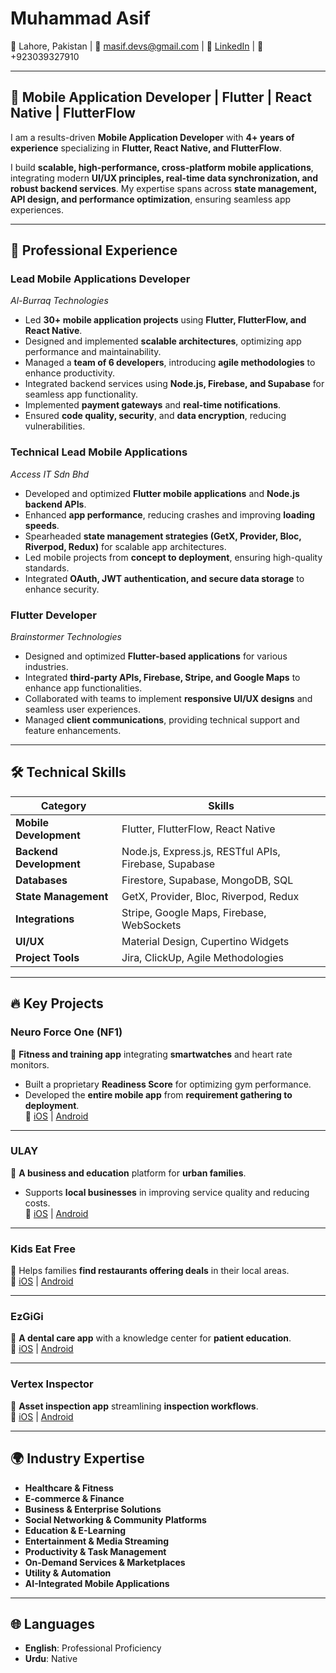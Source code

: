# Muhammad Asif  
📍 Lahore, Pakistan | 📧 masif.devs@gmail.com | 🔗 [LinkedIn](https://www.linkedin.com/in/masifdevs) | 📱 +923039327910  

---

## 🚀 Mobile Application Developer | Flutter | React Native | FlutterFlow  
I am a results-driven **Mobile Application Developer** with **4+ years of experience** specializing in **Flutter, React Native, and FlutterFlow**.  

I build **scalable, high-performance, cross-platform mobile applications**, integrating modern **UI/UX principles, real-time data synchronization, and robust backend services**. My expertise spans across **state management, API design, and performance optimization**, ensuring seamless app experiences.   

---

## 💼 Professional Experience  

### **Lead Mobile Applications Developer**  
*Al-Burraq Technologies*  
- Led **30+ mobile application projects** using **Flutter, FlutterFlow, and React Native**.  
- Designed and implemented **scalable architectures**, optimizing app performance and maintainability.  
- Managed a **team of 6 developers**, introducing **agile methodologies** to enhance productivity.  
- Integrated backend services using **Node.js, Firebase, and Supabase** for seamless app functionality.  
- Implemented **payment gateways** and **real-time notifications**.  
- Ensured **code quality, security**, and **data encryption**, reducing vulnerabilities.  

### **Technical Lead Mobile Applications**  
*Access IT Sdn Bhd*  
- Developed and optimized **Flutter mobile applications** and **Node.js backend APIs**.  
- Enhanced **app performance**, reducing crashes and improving **loading speeds**.  
- Spearheaded **state management strategies (GetX, Provider, Bloc, Riverpod, Redux)** for scalable app architectures.  
- Led mobile projects from **concept to deployment**, ensuring high-quality standards.  
- Integrated **OAuth, JWT authentication, and secure data storage** to enhance security.  

### **Flutter Developer**  
*Brainstormer Technologies*  
- Designed and optimized **Flutter-based applications** for various industries.  
- Integrated **third-party APIs, Firebase, Stripe, and Google Maps** to enhance app functionalities.  
- Collaborated with teams to implement **responsive UI/UX designs** and seamless user experiences.  
- Managed **client communications**, providing technical support and feature enhancements.  

---

## 🛠️ Technical Skills  

| **Category**         | **Skills**                                               |  
|----------------------|----------------------------------------------------------|  
| **Mobile Development** | Flutter, FlutterFlow, React Native                 |  
| **Backend Development** | Node.js, Express.js, RESTful APIs, Firebase, Supabase    |  
| **Databases**        | Firestore, Supabase, MongoDB, SQL                         |  
| **State Management** | GetX, Provider, Bloc, Riverpod, Redux                           |  
| **Integrations**     | Stripe, Google Maps, Firebase, WebSockets                 |  
| **UI/UX**           | Material Design, Cupertino Widgets
| **Project Tools**   | Jira, ClickUp, Agile Methodologies                 |  

---

## 🔥 Key Projects  

### **Neuro Force One (NF1)**  
📌 **Fitness and training app** integrating **smartwatches** and heart rate monitors.  
- Built a proprietary **Readiness Score** for optimizing gym performance.  
- Developed the **entire mobile app** from **requirement gathering to deployment**.  
🔗 [iOS](https://apps.apple.com/pk/app/nf1/id1541450335) | [Android](https://play.google.com/store/apps/details?id=com.idzyns.nf1app)  

---

### **ULAY**  
📌 **A business and education** platform for **urban families**.  
- Supports **local businesses** in improving service quality and reducing costs.  
🔗 [iOS](https://apps.apple.com/us/app/ulay/id6449183933) | [Android](https://play.google.com/store/apps/details?id=com.digitaldots.ulay)  

---

### **Kids Eat Free**  
📌 Helps families **find restaurants offering deals** in their local areas.  
🔗 [iOS](https://apps.apple.com/us/app/kids-eat-free-app/id1482368197) | [Android](https://play.google.com/store/apps/details?id=com.idzyns.kidseatfree)  

---

### **EzGiGi**  
📌 **A dental care app** with a knowledge center for **patient education**.  
🔗 [iOS](https://apps.apple.com/us/app/ezgigi/id1595845444) | [Android](https://play.google.com/store/apps/details?id=com.ezgigi.customerapp)  

---

### **Vertex Inspector**  
📌 **Asset inspection app** streamlining **inspection workflows**.  
🔗 [iOS](https://apps.apple.com/app/vertex-inspector/id1636897563) | [Android](https://play.google.com/store/apps/details?id=com.alburraq.vertex)  

---

## 🌍 Industry Expertise  

- **Healthcare & Fitness**  
- **E-commerce & Finance**  
- **Business & Enterprise Solutions**  
- **Social Networking & Community Platforms**  
- **Education & E-Learning**  
- **Entertainment & Media Streaming**  
- **Productivity & Task Management**  
- **On-Demand Services & Marketplaces**  
- **Utility & Automation**  
- **AI-Integrated Mobile Applications**  

---

## 🌐 Languages  
- **English**: Professional Proficiency  
- **Urdu**: Native
